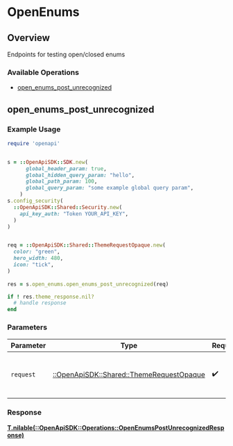 # OpenEnums

## Overview

Endpoints for testing open/closed enums

### Available Operations

* [open_enums_post_unrecognized](#open_enums_post_unrecognized)

## open_enums_post_unrecognized

### Example Usage

```ruby
require 'openapi'


s = ::OpenApiSDK::SDK.new(
      global_header_param: true,
      global_hidden_query_param: "hello",
      global_path_param: 100,
      global_query_param: "some example global query param",
    )
s.config_security(
  ::OpenApiSDK::Shared::Security.new(
    api_key_auth: "Token YOUR_API_KEY",
  )
)


req = ::OpenApiSDK::Shared::ThemeRequestOpaque.new(
  color: "green",
  hero_width: 480,
  icon: "tick",
)
    
res = s.open_enums.open_enums_post_unrecognized(req)

if ! res.theme_response.nil?
  # handle response
end

```

### Parameters

| Parameter                                                                             | Type                                                                                  | Required                                                                              | Description                                                                           |
| ------------------------------------------------------------------------------------- | ------------------------------------------------------------------------------------- | ------------------------------------------------------------------------------------- | ------------------------------------------------------------------------------------- |
| `request`                                                                             | [::OpenApiSDK::Shared::ThemeRequestOpaque](../../models/shared/themerequestopaque.md) | :heavy_check_mark:                                                                    | The request object to use for the request.                                            |

### Response

**[T.nilable(::OpenApiSDK::Operations::OpenEnumsPostUnrecognizedResponse)](../../models/operations/openenumspostunrecognizedresponse.md)**



